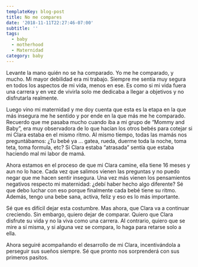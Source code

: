 ```yaml
---
templateKey: blog-post
title: No me compares
date: '2018-11-11T22:27:46-07:00'
subtitle: ''
tags:
  - baby
  - motherhood
  - Maternidad
category: baby
---
```

Levante la mano quién no se ha comparado. Yo me he comparado, y mucho. Mi mayor debilidad era mi trabajo. Siempre me sentía muy segura en todos los aspectos de mi vida, menos en ese. Es como si mi vida fuera una carrera y en vez de vivirla solo me dedicaba a llegar a objetivos y no disfrutarla realmente.

Luego vino mi maternidad y me doy cuenta que esta es la etapa en la que más insegura me he sentido y por ende en la que más me he comparado. Recuerdo que me pasaba mucho cuando iba a mi grupo de “Mommy and Baby”, era muy observadora de lo que hacían los otros bebés para cotejar si mi Clara estaba en el mismo ritmo. Al mismo tiempo, todas las mamás nos preguntábamos: ¿Tu bebé ya … gatea, rueda, duerme toda la noche, toma teta, toma formula, etc? Si Clara estaba “atrasada” sentía que estaba haciendo mal mi labor de mamá.

Ahora estamos en el proceso de que mi Clara camine, ella tiene 16 meses y aun no lo hace. Cada vez que salimos vienen las preguntas y no puedo negar que me hacen sentir insegura. Una vez más vienen los pensamientos negativos respecto mi maternidad: ¿debí haber hecho algo diferente? Sé que debo luchar con eso porque finalmente cada bebé tiene su ritmo. Además, tengo una bebe sana, activa, feliz y eso es lo más importante.

Sé que es difícil dejar esta costumbre. Mas ahora, que Clara va a continuar creciendo. Sin embargo, quiero dejar de comparar. Quiero que Clara disfrute su vida y no la viva como una carrera. Al contrario, quiero que se mire a sí misma, y si alguna vez se compara, lo haga para retarse solo a ella.

Ahora seguiré acompañando el desarrollo de mi Clara, incentivándola a perseguir sus sueños siempre. Sé que pronto nos sorprenderá con sus primeros pasitos.
